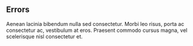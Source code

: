 ## Errors

Aenean lacinia bibendum nulla sed consectetur. Morbi leo risus, porta ac
consectetur ac, vestibulum at eros. Praesent commodo cursus magna, vel
scelerisque nisl consectetur et.
